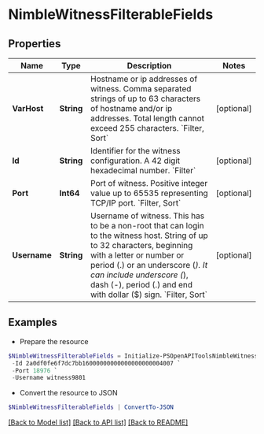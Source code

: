 # NimbleWitnessFilterableFields
## Properties

Name | Type | Description | Notes
------------ | ------------- | ------------- | -------------
**VarHost** | **String** | Hostname or ip addresses of witness. Comma separated strings of up to 63 characters of hostname and/or ip addresses. Total length cannot exceed 255 characters. &#x60;Filter, Sort&#x60; | [optional] 
**Id** | **String** | Identifier for the witness configuration. A 42 digit hexadecimal number. &#x60;Filter&#x60; | [optional] 
**Port** | **Int64** | Port of witness. Positive integer value up to 65535 representing TCP/IP port. &#x60;Filter, Sort&#x60; | [optional] 
**Username** | **String** | Username of witness. This has to be a non-root that can login to the witness host. String of up to 32 characters, beginning with a letter or number or period (.) or an underscore (_). It can include underscore (_), dash (-), period (.) and end with dollar ($) sign. &#x60;Filter, Sort&#x60; | [optional] 

## Examples

- Prepare the resource
```powershell
$NimbleWitnessFilterableFields = Initialize-PSOpenAPIToolsNimbleWitnessFilterableFields  -VarHost witness-host9801.sjcvlab.com `
 -Id 2a0df0fe6f7dc7bb16000000000000000000004007 `
 -Port 18976 `
 -Username witness9801
```

- Convert the resource to JSON
```powershell
$NimbleWitnessFilterableFields | ConvertTo-JSON
```

[[Back to Model list]](../README.md#documentation-for-models) [[Back to API list]](../README.md#documentation-for-api-endpoints) [[Back to README]](../README.md)

